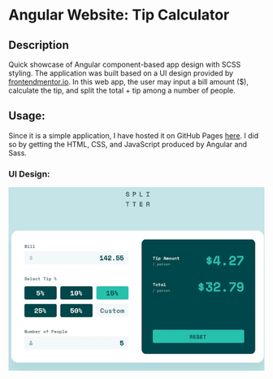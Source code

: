 # Angular Website: Tip Calculator 

## Description 
Quick showcase of Angular component-based app design with SCSS styling. The application was built based on a UI design provided by [frontendmentor.io](https://www.frontendmentor.io/). In this web app, the user may input a bill amount ($), calculate the tip, and split the total + tip among a number of people. 

## Usage:
Since it is a simple application, I have hosted it on GitHub Pages [here](). I did so by getting the HTML, CSS, and JavaScript produced by Angular and Sass. 
### UI Design:
![UI design](/desktop-design-completed.jpg)

